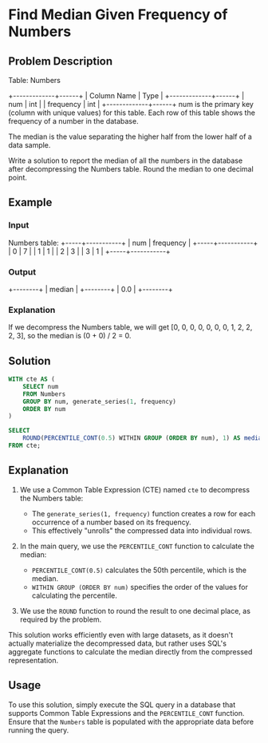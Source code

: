 # Find Median Given Frequency of Numbers

## Problem Description

Table: Numbers

+-------------+------+
| Column Name | Type |
+-------------+------+
| num         | int  |
| frequency   | int  |
+-------------+------+
num is the primary key (column with unique values) for this table.
Each row of this table shows the frequency of a number in the database.

The median is the value separating the higher half from the lower half of a data sample.

Write a solution to report the median of all the numbers in the database after decompressing the Numbers table. Round the median to one decimal point.

## Example

### Input
Numbers table:
+-----+-----------+
| num | frequency |
+-----+-----------+
| 0   | 7         |
| 1   | 1         |
| 2   | 3         |
| 3   | 1         |
+-----+-----------+

### Output
+--------+
| median |
+--------+
| 0.0    |
+--------+

### Explanation
If we decompress the Numbers table, we will get [0, 0, 0, 0, 0, 0, 0, 1, 2, 2, 2, 3], so the median is (0 + 0) / 2 = 0.

## Solution

```sql
WITH cte AS (
    SELECT num
    FROM Numbers
    GROUP BY num, generate_series(1, frequency)
    ORDER BY num
)

SELECT
    ROUND(PERCENTILE_CONT(0.5) WITHIN GROUP (ORDER BY num), 1) AS median
FROM cte;
```

## Explanation

1. We use a Common Table Expression (CTE) named `cte` to decompress the Numbers table:
   - The `generate_series(1, frequency)` function creates a row for each occurrence of a number based on its frequency.
   - This effectively "unrolls" the compressed data into individual rows.

2. In the main query, we use the `PERCENTILE_CONT` function to calculate the median:
   - `PERCENTILE_CONT(0.5)` calculates the 50th percentile, which is the median.
   - `WITHIN GROUP (ORDER BY num)` specifies the order of the values for calculating the percentile.

3. We use the `ROUND` function to round the result to one decimal place, as required by the problem.

This solution works efficiently even with large datasets, as it doesn't actually materialize the decompressed data, but rather uses SQL's aggregate functions to calculate the median directly from the compressed representation.

## Usage

To use this solution, simply execute the SQL query in a database that supports Common Table Expressions and the `PERCENTILE_CONT` function. Ensure that the `Numbers` table is populated with the appropriate data before running the query.

